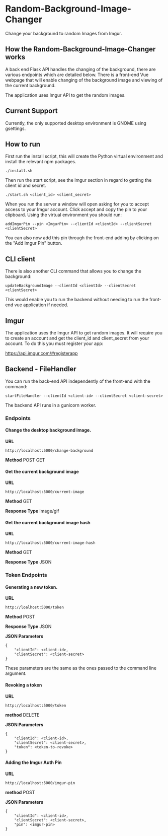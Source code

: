 # Random-Background-Image-Changer
Change your background to random Images from Imgur. 

## How the Random-Background-Image-Changer works
A back end Flask API handles the changing of the background, there are various endpoints which are 
detailed below. There is a front-end Vue webpage that will enable changing of the background image 
and viewing of the current background. 

The application uses Imgur API to get the random images. 

## Current Support
Currently, the only supported desktop environment is GNOME using gsettings.

## How to run
First run the install script, this will create the Python virtual environment and
install the relevant npm packages. 
```
./install.sh
```
Then run the start script, see the Imgur section in regard to getting the client 
id and secret. 
```
./start.sh <client_id> <client_secret>
```

When you run the server a window will open asking for you to accept access to your Imgur account. 
Click accept and copy the pin to your clipboard. Using the virtual environment you should run: 
```
addImgurPin --pin <ImgurPin> --clientId <clientId> --clientSecret <clientSecret>
```

You can also now add this pin through the front-end adding by clicking on the 
"Add Imgur Pin" button. 

## CLI client

There is also another CLI command that allows you to change the background: 
```
updateBackgroundImage --clientId <clientId> --clientSecret <clientSecret>
```
This would enable you to run the backend without needing to run the front-end vue
application if needed. 

## Imgur
The application uses the Imgur API to get random images. It will require you to create an account
and get the client_id and client_secret from your account. To do this you must register your app: 

https://api.imgur.com/#registerapp

## Backend - FileHandler
You can run the back-end API independently of the front-end with the command:
```
startFileHandler --clientId <client-id> --clientSecret <client-secret>
```
The backend API runs in a gunicorn worker. 

### Endpoints
#### Change the desktop background image.

**URL**
```
http://localhost:5000/change-background
```

**Method**
POST GET

#### Get the current background image

**URL**
```
http://localhost:5000/current-image
```

**Method**
GET

**Response Type**
image/gif


#### Get the current background image hash

**URL**
```
http://localhost:5000/current-image-hash
```

**Method**
GET

**Response Type**
JSON

### Token Endpoints
#### Generating a new token.

**URL**
```
http://loalhost:5000/token
```
**Method** 
POST

**Response Type** 
JSON

**JSON Parameters**
```
{
    "clientId": <client-id>,
    "clientSecret": <client-secret>
}
```
These parameters are the same as the ones passed to the command line argument. 

#### Revoking a token

**URL**
```
http://localhost:5000/token
```

**method** 
DELETE

**JSON Parameters**
```
{
    "clientId": <client-id>,
    "clientSecret": <client-secret>,
    "token": <token-to-revoke>
}
```

#### Adding the Imgur Auth Pin

**URL**
```
http://localhost:5000/imgur-pin
```

**method**
POST

**JSON Parameters**
```
{
    "clientId": <client-id>,
    "clientSecret": <client-secret>,
    "pin": <imgur-pin>
}
```
